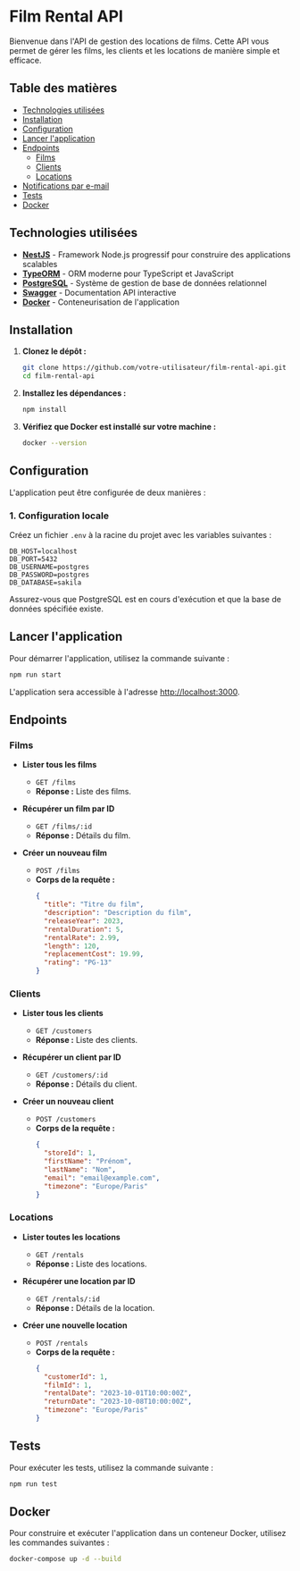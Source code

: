 # Film Rental API

Bienvenue dans l'API de gestion des locations de films. Cette API vous permet de gérer les films, les clients et les locations de manière simple et efficace.

## Table des matières

- [Technologies utilisées](#technologies-utilisées)
- [Installation](#installation)
- [Configuration](#configuration)
- [Lancer l'application](#lancer-lapplication)
- [Endpoints](#endpoints)
  - [Films](#films)
  - [Clients](#clients)
  - [Locations](#locations)
- [Notifications par e-mail](#notifications-par-e-mail)
- [Tests](#tests)
- [Docker](#docker)

## Technologies utilisées

- **[NestJS](https://nestjs.com/)** - Framework Node.js progressif pour construire des applications scalables
- **[TypeORM](https://typeorm.io/)** - ORM moderne pour TypeScript et JavaScript
- **[PostgreSQL](https://www.postgresql.org/)** - Système de gestion de base de données relationnel
- **[Swagger](https://swagger.io/)** - Documentation API interactive
- **[Docker](https://www.docker.com/)** - Conteneurisation de l'application

## Installation

1. **Clonez le dépôt :**

   ```bash
   git clone https://github.com/votre-utilisateur/film-rental-api.git
   cd film-rental-api
   ```

2. **Installez les dépendances :**

   ```bash
   npm install
   ```

3. **Vérifiez que Docker est installé sur votre machine :**

   ```bash
   docker --version
   ```

## Configuration

L'application peut être configurée de deux manières :

### 1. Configuration locale

Créez un fichier `.env` à la racine du projet avec les variables suivantes :

```
DB_HOST=localhost
DB_PORT=5432
DB_USERNAME=postgres
DB_PASSWORD=postgres
DB_DATABASE=sakila
```

Assurez-vous que PostgreSQL est en cours d'exécution et que la base de données spécifiée existe.

## Lancer l'application

Pour démarrer l'application, utilisez la commande suivante :

```bash
npm run start
```

L'application sera accessible à l'adresse [http://localhost:3000](http://localhost:3000).

## Endpoints

### Films

- **Lister tous les films**
  - `GET /films`
  - **Réponse :** Liste des films.

- **Récupérer un film par ID**
  - `GET /films/:id`
  - **Réponse :** Détails du film.

- **Créer un nouveau film**
  - `POST /films`
  - **Corps de la requête :**
    ```json
    {
      "title": "Titre du film",
      "description": "Description du film",
      "releaseYear": 2023,
      "rentalDuration": 5,
      "rentalRate": 2.99,
      "length": 120,
      "replacementCost": 19.99,
      "rating": "PG-13"
    }
    ```

### Clients

- **Lister tous les clients**
  - `GET /customers`
  - **Réponse :** Liste des clients.

- **Récupérer un client par ID**
  - `GET /customers/:id`
  - **Réponse :** Détails du client.

- **Créer un nouveau client**
  - `POST /customers`
  - **Corps de la requête :**
    ```json
    {
      "storeId": 1,
      "firstName": "Prénom",
      "lastName": "Nom",
      "email": "email@example.com",
      "timezone": "Europe/Paris"
    }
    ```

### Locations

- **Lister toutes les locations**
  - `GET /rentals`
  - **Réponse :** Liste des locations.

- **Récupérer une location par ID**
  - `GET /rentals/:id`
  - **Réponse :** Détails de la location.

- **Créer une nouvelle location**
  - `POST /rentals`
  - **Corps de la requête :**
    ```json
    {
      "customerId": 1,
      "filmId": 1,
      "rentalDate": "2023-10-01T10:00:00Z",
      "returnDate": "2023-10-08T10:00:00Z",
      "timezone": "Europe/Paris"
    }
    ```



## Tests

Pour exécuter les tests, utilisez la commande suivante :

```bash
npm run test
```

## Docker

Pour construire et exécuter l'application dans un conteneur Docker, utilisez les commandes suivantes :

```bash
docker-compose up -d --build 
```